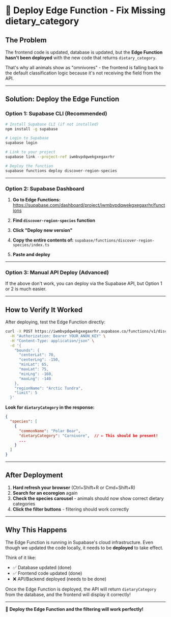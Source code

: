 # 🚀 Deploy Edge Function - Fix Missing dietary_category

## The Problem
The frontend code is updated, database is updated, but the **Edge Function hasn't been deployed** with the new code that returns `dietary_category`.

That's why all animals show as "omnivores" - the frontend is falling back to the default classification logic because it's not receiving the field from the API.

---

## Solution: Deploy the Edge Function

### Option 1: Supabase CLI (Recommended)

```bash
# Install Supabase CLI (if not installed)
npm install -g supabase

# Login to Supabase
supabase login

# Link to your project
supabase link --project-ref iwmbvpdqwekgxegaxrhr

# Deploy the function
supabase functions deploy discover-region-species
```

---

### Option 2: Supabase Dashboard

1. **Go to Edge Functions:**
   https://supabase.com/dashboard/project/iwmbvpdqwekgxegaxrhr/functions

2. **Find `discover-region-species` function**

3. **Click "Deploy new version"**

4. **Copy the entire contents of:**
   `supabase/functions/discover-region-species/index.ts`

5. **Paste and deploy**

---

### Option 3: Manual API Deploy (Advanced)

If the above don't work, you can deploy via the Supabase API, but Option 1 or 2 is much easier.

---

## How to Verify It Worked

After deploying, test the Edge Function directly:

```bash
curl -X POST https://iwmbvpdqwekgxegaxrhr.supabase.co/functions/v1/discover-region-species \
  -H "Authorization: Bearer YOUR_ANON_KEY" \
  -H "Content-Type: application/json" \
  -d '{
    "bounds": {
      "centerLat": 70,
      "centerLng": -150,
      "minLat": 65,
      "maxLat": 75,
      "minLng": -160,
      "maxLng": -140
    },
    "regionName": "Arctic Tundra",
    "limit": 5
  }'
```

**Look for `dietaryCategory` in the response:**
```json
{
  "species": [
    {
      "commonName": "Polar Bear",
      "dietaryCategory": "Carnivore",  // ← This should be present!
      ...
    }
  ]
}
```

---

## After Deployment

1. **Hard refresh your browser** (Ctrl+Shift+R or Cmd+Shift+R)
2. **Search for an ecoregion** again
3. **Check the species carousel** - animals should now show correct dietary categories
4. **Click the filter buttons** - filtering should work correctly

---

## Why This Happens

The Edge Function is running in Supabase's cloud infrastructure. Even though we updated the code locally, it needs to be **deployed** to take effect.

Think of it like:
- ✅ Database updated (done)
- ✅ Frontend code updated (done)
- ❌ API/Backend deployed (needs to be done)

Once the Edge Function is deployed, the API will return `dietaryCategory` from the database, and the frontend will display it correctly!

---

🎯 **Deploy the Edge Function and the filtering will work perfectly!**
